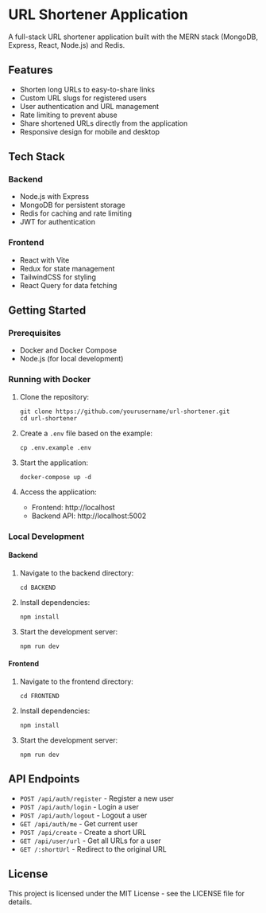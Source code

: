 # URL Shortener Application

A full-stack URL shortener application built with the MERN stack (MongoDB, Express, React, Node.js) and Redis.

## Features

- Shorten long URLs to easy-to-share links
- Custom URL slugs for registered users
- User authentication and URL management
- Rate limiting to prevent abuse
- Share shortened URLs directly from the application
- Responsive design for mobile and desktop

## Tech Stack

### Backend
- Node.js with Express
- MongoDB for persistent storage
- Redis for caching and rate limiting
- JWT for authentication

### Frontend
- React with Vite
- Redux for state management
- TailwindCSS for styling
- React Query for data fetching

## Getting Started

### Prerequisites

- Docker and Docker Compose
- Node.js (for local development)

### Running with Docker

1. Clone the repository:
   ```
   git clone https://github.com/yourusername/url-shortener.git
   cd url-shortener
   ```

2. Create a `.env` file based on the example:
   ```
   cp .env.example .env
   ```

3. Start the application:
   ```
   docker-compose up -d
   ```

4. Access the application:
   - Frontend: http://localhost
   - Backend API: http://localhost:5002

### Local Development

#### Backend

1. Navigate to the backend directory:
   ```
   cd BACKEND
   ```

2. Install dependencies:
   ```
   npm install
   ```

3. Start the development server:
   ```
   npm run dev
   ```

#### Frontend

1. Navigate to the frontend directory:
   ```
   cd FRONTEND
   ```

2. Install dependencies:
   ```
   npm install
   ```

3. Start the development server:
   ```
   npm run dev
   ```

## API Endpoints

- `POST /api/auth/register` - Register a new user
- `POST /api/auth/login` - Login a user
- `POST /api/auth/logout` - Logout a user
- `GET /api/auth/me` - Get current user
- `POST /api/create` - Create a short URL
- `GET /api/user/url` - Get all URLs for a user
- `GET /:shortUrl` - Redirect to the original URL

## License

This project is licensed under the MIT License - see the LICENSE file for details.